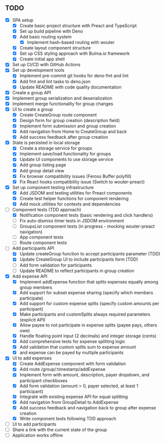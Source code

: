 ## TODO

- [x] SPA setup
  - [x] Create basic project structure with Preact and TypeScript
  - [x] Set up build pipeline with Deno
  - [x] Add basic routing system
    - [x] Implement hash-based routing with wouter
  - [x] Create layout component structure
  - [x] Set up CSS styling approach with Bulma.io framework
  - [x] Create initial app shell
- [x] Set up CI/CD with GitHub Actions
- [x] Set up development tools
  - [x] Implement pre-commit git hooks for deno fmt and lint
  - [x] Add fmt and lint tasks to deno.json
  - [x] Update README with code quality documentation
- [x] Create a group API
- [x] Implement group serialization and deserialization
- [x] Implement merge functionality for group changes
- [x] UI to create a group
  - [x] Create CreateGroup route component
  - [x] Design form for group creation (description field)
  - [x] Implement form submission and group creation
  - [x] Add navigation from Home to CreateGroup and back
  - [x] Add success feedback after group creation
- [x] State is persisted in local storage
  - [x] Create a storage service for groups
  - [x] Implement save/load functionality for groups
  - [x] Update UI components to use storage service
  - [x] Add group listing page
  - [x] Add group detail view
  - [x] Fix browser compatibility issues (Feross Buffer polyfill)
  - [x] Fix React hooks compatibility issue (Switch to wouter-preact)
- [x] Set up component testing infrastructure
  - [x] Add JSDOM and testing utilities for Preact components
  - [x] Create test helper functions for component rendering
  - [x] Add mock utilities for contexts and dependencies
- [ ] Component tests (TDD approach)
  - [x] Notification component tests (basic rendering and click handlers)
  - [ ] Fix auto-dismiss timer tests in JSDOM environment
  - [ ] GroupsList component tests (in progress - mocking wouter-preact
        navigation)
  - [ ] App component tests
  - [ ] Route component tests
- [ ] Add participants API
  - [x] Update createGroup function to accept participants parameter (TDD)
  - [x] Update CreateGroup UI to include participants form (TDD)
  - [ ] Add form validation for participants
  - [ ] Update README to reflect participants in group creation
- [x] Add expense API
  - [x] Implement addExpense function that splits expenses equally among group
        members
  - [x] Add support for subset expense sharing (specify which members
        participate)
  - [x] Add support for custom expense splits (specify custom amounts per
        participant)
  - [x] Make participants and customSplits always required parameters (explicit
        API)
  - [x] Allow payee to not participate in expense splits (payee pays, others
        owe)
  - [x] Handle floating point input (2 decimals) and integer storage (cents)
  - [x] Add comprehensive tests for expense splitting logic
  - [x] Add validation that custom splits sum to expense amount
  - [x] and expense can be payed by multiple participants
- [x] UI to add expenses
  - [x] Create AddExpense component with form validation
  - [x] Add route /group/:timestamp/addExpense
  - [x] Implement form with amount, description, payer dropdown, and participant
        checkboxes
  - [x] Add form validation (amount > 0, payer selected, at least 1 participant)
  - [x] Integrate with existing expense API for equal splitting
  - [x] Add navigation from GroupDetail to AddExpense
  - [x] Add success feedback and navigation back to group after expense creation
  - [x] Write component tests following TDD approach
- [ ] UI to add participants
- [ ] Share a link with the current state of the group
- [ ] Application works offline
